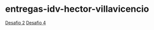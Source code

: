 # entregas-idv-hector-villavicencio


[Desafio 2](/export-entrega-2/index.html)
[Desafio 4](/export-entrega-4/index.html)